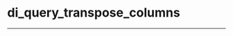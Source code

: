# di_query_transpose_columns

------------------------------------------------------------------------------

